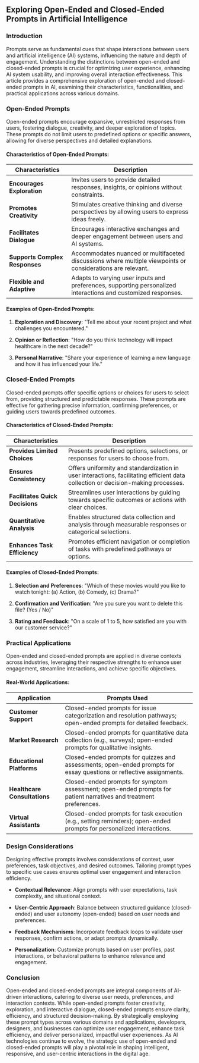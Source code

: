 ## Exploring Open-Ended and Closed-Ended Prompts in Artificial Intelligence

### Introduction

Prompts serve as fundamental cues that shape interactions between users and artificial intelligence (AI) systems, influencing the nature and depth of engagement. Understanding the distinctions between open-ended and closed-ended prompts is crucial for optimizing user experience, enhancing AI system usability, and improving overall interaction effectiveness. This article provides a comprehensive exploration of open-ended and closed-ended prompts in AI, examining their characteristics, functionalities, and practical applications across various domains.

### Open-Ended Prompts

Open-ended prompts encourage expansive, unrestricted responses from users, fostering dialogue, creativity, and deeper exploration of topics. These prompts do not limit users to predefined options or specific answers, allowing for diverse perspectives and detailed explanations.

#### Characteristics of Open-Ended Prompts:

| Characteristics         | Description                                                                                                                                                                                                 |
|-------------------------|-------------------------------------------------------------------------------------------------------------------------------------------------------------------------------------------------------------|
| **Encourages Exploration** | Invites users to provide detailed responses, insights, or opinions without constraints.                                                                                                                      |
| **Promotes Creativity**    | Stimulates creative thinking and diverse perspectives by allowing users to express ideas freely.                                                                                                              |
| **Facilitates Dialogue**   | Encourages interactive exchanges and deeper engagement between users and AI systems.                                                                                                                          |
| **Supports Complex Responses** | Accommodates nuanced or multifaceted discussions where multiple viewpoints or considerations are relevant.                                                                                                    |
| **Flexible and Adaptive**    | Adapts to varying user inputs and preferences, supporting personalized interactions and customized responses.                                                                                                  |

#### Examples of Open-Ended Prompts:

1. **Exploration and Discovery**: "Tell me about your recent project and what challenges you encountered."
   
2. **Opinion or Reflection**: "How do you think technology will impact healthcare in the next decade?"
   
3. **Personal Narrative**: "Share your experience of learning a new language and how it has influenced your life."

### Closed-Ended Prompts

Closed-ended prompts offer specific options or choices for users to select from, providing structured and predictable responses. These prompts are effective for gathering precise information, confirming preferences, or guiding users towards predefined outcomes.

#### Characteristics of Closed-Ended Prompts:

| Characteristics         | Description                                                                                                                                                                                                 |
|-------------------------|-------------------------------------------------------------------------------------------------------------------------------------------------------------------------------------------------------------|
| **Provides Limited Choices** | Presents predefined options, selections, or responses for users to choose from.                                                                                                                               |
| **Ensures Consistency**      | Offers uniformity and standardization in user interactions, facilitating efficient data collection or decision-making processes.                                                                              |
| **Facilitates Quick Decisions** | Streamlines user interactions by guiding towards specific outcomes or actions with clear choices.                                                                                                             |
| **Quantitative Analysis**     | Enables structured data collection and analysis through measurable responses or categorical selections.                                                                                                       |
| **Enhances Task Efficiency**   | Promotes efficient navigation or completion of tasks with predefined pathways or options.                                                                                                                     |

#### Examples of Closed-Ended Prompts:

1. **Selection and Preferences**: "Which of these movies would you like to watch tonight: (a) Action, (b) Comedy, (c) Drama?"
   
2. **Confirmation and Verification**: "Are you sure you want to delete this file? (Yes / No)"
   
3. **Rating and Feedback**: "On a scale of 1 to 5, how satisfied are you with our customer service?"

### Practical Applications

Open-ended and closed-ended prompts are applied in diverse contexts across industries, leveraging their respective strengths to enhance user engagement, streamline interactions, and achieve specific objectives.

#### Real-World Applications:

| **Application**                 | **Prompts Used**                                                                                                    |
|---------------------------------|----------------------------------------------------------------------------------------------------------------------|
| **Customer Support**            | Closed-ended prompts for issue categorization and resolution pathways; open-ended prompts for detailed feedback.      |
| **Market Research**             | Closed-ended prompts for quantitative data collection (e.g., surveys); open-ended prompts for qualitative insights.   |
| **Educational Platforms**       | Closed-ended prompts for quizzes and assessments; open-ended prompts for essay questions or reflective assignments.  |
| **Healthcare Consultations**    | Closed-ended prompts for symptom assessment; open-ended prompts for patient narratives and treatment preferences.    |
| **Virtual Assistants**          | Closed-ended prompts for task execution (e.g., setting reminders); open-ended prompts for personalized interactions.  |

### Design Considerations

Designing effective prompts involves considerations of context, user preferences, task objectives, and desired outcomes. Tailoring prompt types to specific use cases ensures optimal user engagement and interaction efficiency.

- **Contextual Relevance**: Align prompts with user expectations, task complexity, and situational context.
  
- **User-Centric Approach**: Balance between structured guidance (closed-ended) and user autonomy (open-ended) based on user needs and preferences.
  
- **Feedback Mechanisms**: Incorporate feedback loops to validate user responses, confirm actions, or adapt prompts dynamically.
  
- **Personalization**: Customize prompts based on user profiles, past interactions, or behavioral patterns to enhance relevance and engagement.

### Conclusion

Open-ended and closed-ended prompts are integral components of AI-driven interactions, catering to diverse user needs, preferences, and interaction contexts. While open-ended prompts foster creativity, exploration, and interactive dialogue, closed-ended prompts ensure clarity, efficiency, and structured decision-making. By strategically employing these prompt types across various domains and applications, developers, designers, and businesses can optimize user engagement, enhance task efficiency, and deliver personalized, impactful user experiences. As AI technologies continue to evolve, the strategic use of open-ended and closed-ended prompts will play a pivotal role in shaping intelligent, responsive, and user-centric interactions in the digital age.